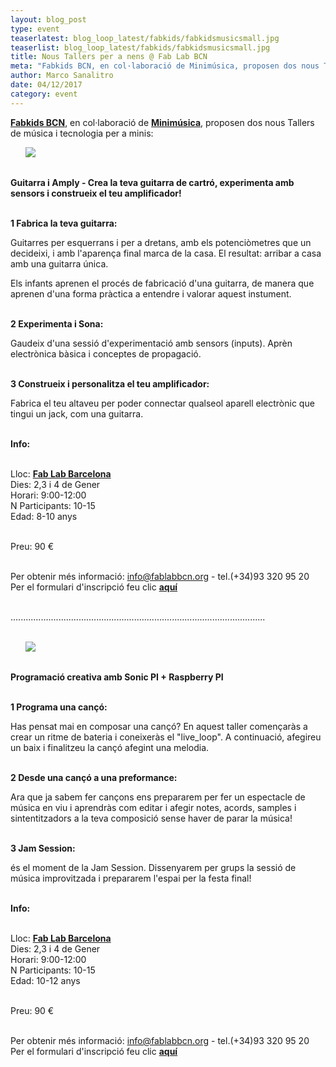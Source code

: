 ```yaml
---
layout: blog_post
type: event
teaserlatest: blog_loop_latest/fabkids/fabkidsmusicsmall.jpg
teaserlist: blog_loop_latest/fabkids/fabkidsmusicsmall.jpg
title: Nous Tallers per a nens @ Fab Lab BCN
meta: "Fabkids BCN, en col·laboració de Minimúsica, proposen dos nous Tallers de música i tecnologia per a minis: 'Guitarra i Amply - Crea la teva guitarra de cartró, experimenta amb sensors i construeix el teu amplificador!' i 'Programació creativa amb Sonic PI + Raspberry PI - Programa una cançó' "
author: Marco Sanalitro
date: 04/12/2017
category: event
---
```


<strong><a href="http://kids.fablabbcn.org/">Fabkids BCN</a></strong>, en col·laboració de <strong><a href="http://minimusica.tv/">Minimúsica</a></strong>, proposen dos nous Tallers de música i tecnologia per a minis:


<ul><img src= "http://www.fablabbcn.org/img/blog/blog_loop_latest/fabkids/fabkidsmusic1.jpg" align="left"> </ul><br><br>

<strong>Guitarra i Amply - Crea la teva guitarra de cartró, experimenta amb sensors i construeix el teu amplificador!</strong><br><br>

<strong>1 Fabrica la teva guitarra:</strong><br>

Guitarres per esquerrans i per a dretans, amb els potenciòmetres que un decideixi, i amb l'aparença final marca de la casa. El resultat: arribar a casa amb una guitarra única.<br>

Els infants aprenen el procés de fabricació d'una guitarra, de manera que aprenen d'una forma pràctica a entendre i valorar aquest instument.<br><br>

<strong>2 Experimenta i Sona:</strong><br>

Gaudeix d'una sessió d'experimentació amb sensors (inputs). Aprèn electrònica bàsica i conceptes de propagació.<br><br>

<strong>3 Construeix i personalitza el teu amplificador:</strong><br>

Fabrica el teu altaveu per poder connectar qualseol aparell electrònic que tingui un jack, com una guitarra.<br><br>

<strong>Info:</strong><br><br>

Lloc: <strong><a href="https://fablabbcn.org/index.html">Fab Lab Barcelona</a></strong><br>
Dies: 2,3 i 4 de Gener<br>
Horari: 9:00-12:00<br>
N Participants: 10-15<br>
Edad: 8-10 anys<br><br>

Preu: 90 €<br><br>

Per obtenir més informació: info@fablabbcn.org - tel.(+34)93 320 95 20<br>
Per el formulari d'inscripció feu clic <strong><a href="http://apply.fablabbcn.org/view.php?id=15216">aquí</a></strong>
<br><br>

.....................................................................................................<br><br>

<ul><img src= "http://www.fablabbcn.org/img/blog/blog_loop_latest/fabkids/fabkidsmusic2.jpg" align="left"> </ul><br><br>

<strong>Programació creativa amb Sonic PI + Raspberry PI</strong><br><br>

<strong>1 Programa una cançó:</strong><br>

Has pensat mai en composar una cançó? En aquest taller començaràs a crear un ritme de bateria i coneixeràs el "live_loop". A continuació, afegireu un baix i finalitzeu la cançó afegint una melodia.<br><br>

<strong>2 Desde una cançó a una preformance:</strong><br>

Ara que ja sabem fer cançons ens prepararem per fer un espectacle de música en viu i aprendràs com editar i afegir notes, acords, samples i sintentitzadors a la teva composició sense haver de parar la música!<br><br>

<strong>3 Jam Session:</strong><br>

és el moment de la Jam Session. Dissenyarem per grups la sessió de música improvitzada i prepararem l'espai per la festa final!<br><br>

<strong>Info:</strong><br><br>

Lloc: <strong><a href="https://fablabbcn.org/index.html">Fab Lab Barcelona</a></strong><br>
Dies: 2,3 i 4 de Gener<br>
Horari: 9:00-12:00<br>
N Participants: 10-15<br>
Edad: 10-12 anys<br><br>

Preu: 90 €<br><br>

Per obtenir més informació: info@fablabbcn.org - tel.(+34)93 320 95 20<br>
Per el formulari d'inscripció feu clic <strong><a href="http://apply.fablabbcn.org/view.php?id=16045">aquí</a></strong>
<br><br>

